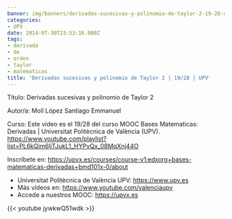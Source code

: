 ```yaml
---
banner: img/banners/derivadas-sucesivas-y-polinomio-de-taylor-2-19-28-upv.jpg
categories:
- UPV
date: 2014-07-30T23:53:16.000Z
tags:
- derivada
- de
- orden
- taylor
- matematicas
title: 'Derivadas sucesivas y polinomio de Taylor 2 | 19/28 | UPV'
---
```


Título: Derivadas sucesivas y polinomio de Taylor 2

Autor/a: Moll López Santiago Emmanuel

Curso: Este vídeo es el 19/28 del curso MOOC Bases Matematicas: Derivadas | Universitat Politècnica de València (UPV). https://www.youtube.com/playlist?list=PL6kQim6ljTJukL1_HYPvQx_08MqXnj44O 

Inscríbete en: https://upvx.es/courses/course-v1:edxorg+bases-matematicas-derivadas+bmd101x-0/about


+ Universitat Politècnica de València UPV: https://www.upv.es
+ Más vídeos en: https://www.youtube.com/valenciaupv
+ Accede a nuestros MOOC: https://upvx.es

{{< youtube jywkwQ51wdk >}}
